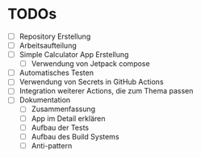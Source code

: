 # TODOs

* [ ] Repository Erstellung
* [ ] Arbeitsaufteilung
* [ ] Simple Calculator App Erstellung
  * [ ] Verwendung von Jetpack compose
* [ ] Automatisches Testen
* [ ] Verwendung von Secrets in GitHub Actions
* [ ] Integration weiterer Actions, die zum Thema passen
* [ ] Dokumentation
  * [ ] Zusammenfassung
  * [ ] App im Detail erklären
  * [ ] Aufbau der Tests
  * [ ] Aufbau des Build Systems
  * [ ] Anti-pattern
